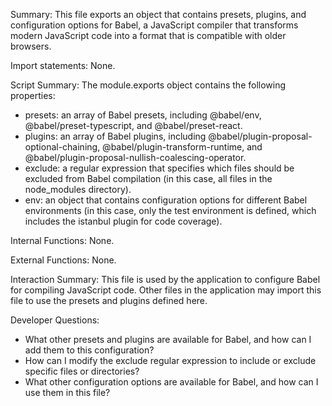 Summary:
This file exports an object that contains presets, plugins, and configuration options for Babel, a JavaScript compiler that transforms modern JavaScript code into a format that is compatible with older browsers.

Import statements:
None.

Script Summary:
The module.exports object contains the following properties:
- presets: an array of Babel presets, including @babel/env, @babel/preset-typescript, and @babel/preset-react.
- plugins: an array of Babel plugins, including @babel/plugin-proposal-optional-chaining, @babel/plugin-transform-runtime, and @babel/plugin-proposal-nullish-coalescing-operator.
- exclude: a regular expression that specifies which files should be excluded from Babel compilation (in this case, all files in the node_modules directory).
- env: an object that contains configuration options for different Babel environments (in this case, only the test environment is defined, which includes the istanbul plugin for code coverage).

Internal Functions:
None.

External Functions:
None.

Interaction Summary:
This file is used by the application to configure Babel for compiling JavaScript code. Other files in the application may import this file to use the presets and plugins defined here.

Developer Questions:
- What other presets and plugins are available for Babel, and how can I add them to this configuration?
- How can I modify the exclude regular expression to include or exclude specific files or directories?
- What other configuration options are available for Babel, and how can I use them in this file?